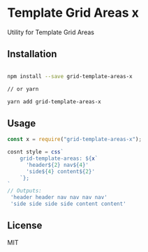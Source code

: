 # Template Grid Areas x

Utility for Template Grid Areas

## Installation

```bash

npm install --save grid-template-areas-x

// or yarn

yarn add grid-template-areas-x
```

## Usage

```jsx
const x = require("grid-template-areas-x");

cosnt style = css`
    grid-template-areas: ${x`
      'header${2} nav${4}'
      'side${4} content${2}'
    `};
`
// Outputs:
 'header header nav nav nav nav'
 'side side side side content content'
```

## License

MIT
